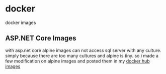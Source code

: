 # docker

docker images

## ASP.NET Core Images

with asp.net core alpine images can not access sql server with any culture. simply because there are too many cultures and alpine is tiny.
so i made a few modification on alpine images and posted them in my [docker hub images](hub.docker.com/peymanpn)


